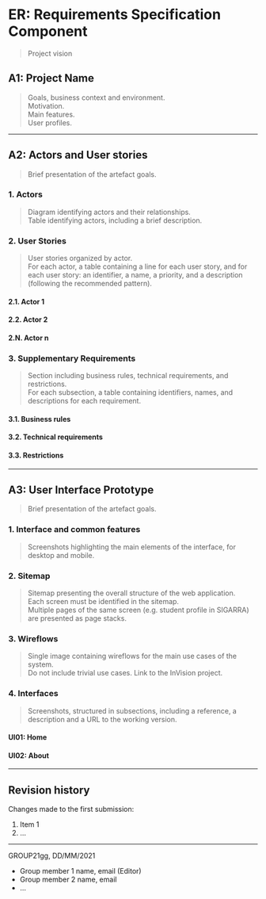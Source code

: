 # ER: Requirements Specification Component

> Project vision

## A1: Project Name

> Goals, business context and environment.  
> Motivation.  
> Main features.  
> User profiles.


---


## A2: Actors and User stories

> Brief presentation of the artefact goals.


### 1. Actors

> Diagram identifying actors and their relationships.  
> Table identifying actors, including a brief description.


### 2. User Stories

> User stories organized by actor.  
> For each actor, a table containing a line for each user story, and for each user story: an identifier, a name, a priority, and a description (following the recommended pattern).

#### 2.1. Actor 1

#### 2.2. Actor 2

#### 2.N. Actor n


### 3. Supplementary Requirements

> Section including business rules, technical requirements, and restrictions.  
> For each subsection, a table containing identifiers, names, and descriptions for each requirement.

#### 3.1. Business rules

#### 3.2. Technical requirements

#### 3.3. Restrictions


---


## A3: User Interface Prototype

> Brief presentation of the artefact goals.


### 1. Interface and common features

> Screenshots highlighting the main elements of the interface, for desktop and mobile.


### 2. Sitemap

> Sitemap presenting the overall structure of the web application.  
> Each screen must be identified in the sitemap.  
> Multiple pages of the same screen (e.g. student profile in SIGARRA) are presented as page stacks.


### 3. Wireflows

> Single image containing wireflows for the main use cases of the system.  
> Do not include trivial use cases.
> Link to the InVision project.


### 4. Interfaces

> Screenshots, structured in subsections, including a reference, a description and a URL to the working version.

#### UI01: Home

#### UI02: About


---


## Revision history

Changes made to the first submission:
1. Item 1
1. ...

***
GROUP21gg, DD/MM/2021

* Group member 1 name, email (Editor)
* Group member 2 name, email
* ...